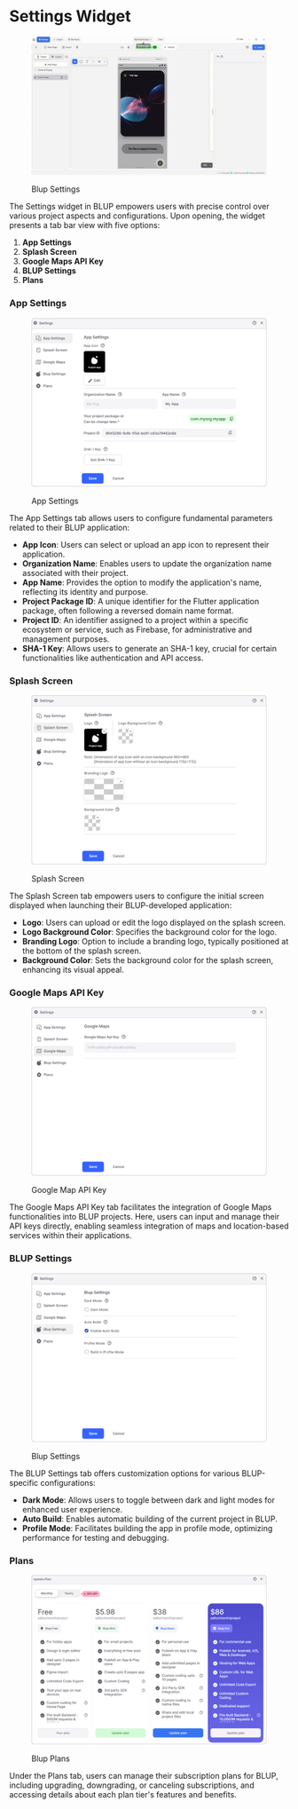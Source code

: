 # Settings Widget

<figure><img src=".gitbook/assets/blup-settings.gif" alt="blup settings"><figcaption><p>Blup Settings</p></figcaption></figure>

The Settings widget in BLUP empowers users with precise control over various project aspects and configurations. Upon opening, the widget presents a tab bar view with five options:

1. **App Settings**
2. **Splash Screen**
3. **Google Maps API Key**
4. **BLUP Settings**
5. **Plans**

### App Settings

<figure><img src=".gitbook/assets/app-setting.png" alt="app settings"><figcaption><p>App Settings</p></figcaption></figure>

The App Settings tab allows users to configure fundamental parameters related to their BLUP application:

- **App Icon**: Users can select or upload an app icon to represent their application.
- **Organization Name**: Enables users to update the organization name associated with their project.
- **App Name**: Provides the option to modify the application's name, reflecting its identity and purpose.
- **Project Package ID**: A unique identifier for the Flutter application package, often following a reversed domain name format.
- **Project ID**: An identifier assigned to a project within a specific ecosystem or service, such as Firebase, for administrative and management purposes.
- **SHA-1 Key**: Allows users to generate an SHA-1 key, crucial for certain functionalities like authentication and API access.

### Splash Screen

<figure><img src=".gitbook/assets/splash-screen.png" alt="splash screen"><figcaption><p>Splash Screen</p></figcaption></figure>

The Splash Screen tab empowers users to configure the initial screen displayed when launching their BLUP-developed application:

- **Logo**: Users can upload or edit the logo displayed on the splash screen.
- **Logo Background Color**: Specifies the background color for the logo.
- **Branding Logo**: Option to include a branding logo, typically positioned at the bottom of the splash screen.
- **Background Color**: Sets the background color for the splash screen, enhancing its visual appeal.

### Google Maps API Key

<figure><img src=".gitbook/assets/google-map-setting.png" alt="google map api key"><figcaption><p>Google Map API Key</p></figcaption></figure>

The Google Maps API Key tab facilitates the integration of Google Maps functionalities into BLUP projects. Here, users can input and manage their API keys directly, enabling seamless integration of maps and location-based services within their applications.


### BLUP Settings

<figure><img src=".gitbook/assets/blup-settng.png" alt="blup settings"><figcaption><p>Blup Settings</p></figcaption></figure>

The BLUP Settings tab offers customization options for various BLUP-specific configurations:

- **Dark Mode**: Allows users to toggle between dark and light modes for enhanced user experience.
- **Auto Build**: Enables automatic building of the current project in BLUP.
- **Profile Mode**: Facilitates building the app in profile mode, optimizing performance for testing and debugging.

### Plans

<figure><img src=".gitbook/assets/blup-plans.png" alt="blup plans"><figcaption><p>Blup Plans</p></figcaption></figure>

Under the Plans tab, users can manage their subscription plans for BLUP, including upgrading, downgrading, or canceling subscriptions, and accessing details about each plan tier's features and benefits.
